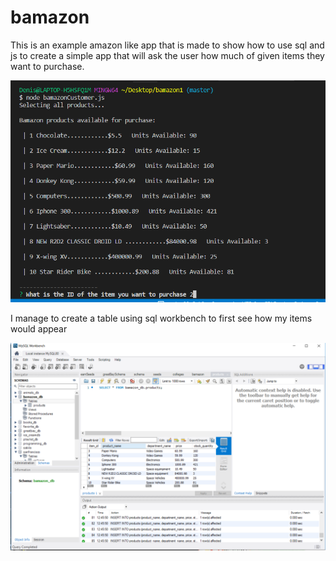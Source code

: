 # bamazon
This is an example amazon like app that is made to show how to use sql and js to create a simple app that will ask the user how much of given items they want to purchase.

![EXAMPLE](newstuf.PNG)

I manage to create a table using sql workbench to first see how my items would appear 

![DB](dbinit.PNG)
